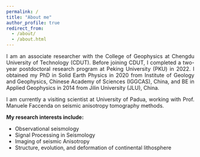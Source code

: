 ```yaml
---
permalink: /
title: "About me"
author_profile: true
redirect_from: 
  - /about/
  - /about.html
---
```




<style>
  a{
  text-decoration: none;
  }
</style>

<!-- <h3>Hi there, I'm Yi LIN;</h3> -->
<p align = "justify"> 
  I am an associate researcher with the <a href="https://www.cdut.edu.cn/en/" target="_blank" rel="noopener noreferrer"> College of Geophysics at Chengdu University of Technology</a> (CDUT). Before joining CDUT, I completed a two-year postdoctoral research program at <a href="https://english.pku.edu.cn/" target="_blank" rel="noopener noreferrer">Peking University</a> (PKU) in 2022. I obtained my PhD in Solid Earth Physics in 2020 from <a href="http://english.igg.cas.cn/" target="_blank" rel="noopener noreferrer">Institute of Geology and Geophysics, Chinese Academy of Sciences</a> (IGGCAS), China, and BE in Applied Geophysics in 2014 from <a href="https://jlu.edu.cn/" target="_blank" rel="noopener noreferrer">Jilin University</a> (JLU), China.
</p> 

<p align = "justify"> 
I am currently a visiting scientist at <a href="https://www.unipd.it/en/" target="_blank" rel="noopener noreferrer">University of Padua</a>, working with Prof. <a href="http://geo.geoscienze.unipd.it/personal/faccenda-manuele" target="_blank" rel="noopener noreferrer">Manuele Faccenda</a> on seismic anisotropy tomography methods.
</p>
<p align = "justify"> 

</p>
<p align = "justify"> 
<strong>My research interests include:</strong>
</p>
  
<ul>
<li>Observational seismology</li>
<li>Signal Processing in Seismology</li>
<li>Imaging of seismic Anisotropy</li>
<li>Structure, evolution, and deformation of continental lithosphere</li>
</ul>

